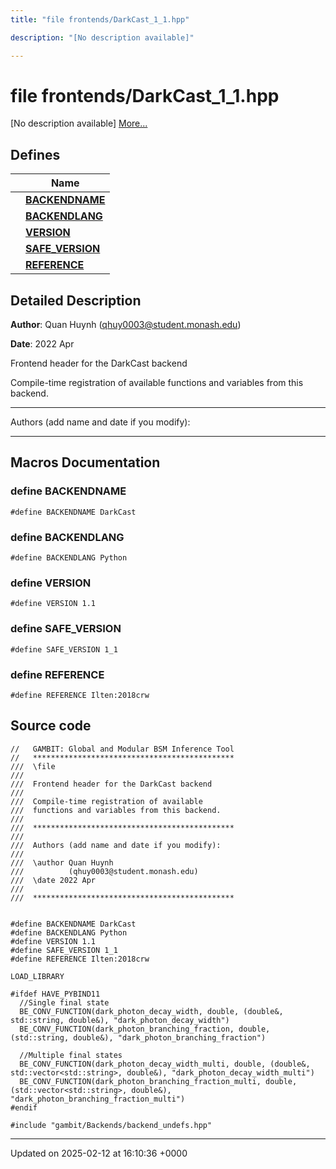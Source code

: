 ```yaml
---
title: "file frontends/DarkCast_1_1.hpp"

description: "[No description available]"

---
```


# file frontends/DarkCast_1_1.hpp

[No description available] [More...](#detailed-description)

## Defines

|                | Name           |
| -------------- | -------------- |
|  | **[BACKENDNAME](/documentation/code/files/darkcast__1__1_8hpp/#define-backendname)**  |
|  | **[BACKENDLANG](/documentation/code/files/darkcast__1__1_8hpp/#define-backendlang)**  |
|  | **[VERSION](/documentation/code/files/darkcast__1__1_8hpp/#define-version)**  |
|  | **[SAFE_VERSION](/documentation/code/files/darkcast__1__1_8hpp/#define-safe-version)**  |
|  | **[REFERENCE](/documentation/code/files/darkcast__1__1_8hpp/#define-reference)**  |

## Detailed Description


**Author**: Quan Huynh ([qhuy0003@student.monash.edu](mailto:qhuy0003@student.monash.edu)) 

**Date**: 2022 Apr

Frontend header for the DarkCast backend

Compile-time registration of available functions and variables from this backend.



------------------

Authors (add name and date if you modify):



------------------




## Macros Documentation

### define BACKENDNAME

```
#define BACKENDNAME DarkCast
```


### define BACKENDLANG

```
#define BACKENDLANG Python
```


### define VERSION

```
#define VERSION 1.1
```


### define SAFE_VERSION

```
#define SAFE_VERSION 1_1
```


### define REFERENCE

```
#define REFERENCE Ilten:2018crw
```


## Source code

```
//   GAMBIT: Global and Modular BSM Inference Tool
//   *********************************************
///  \file
///
///  Frontend header for the DarkCast backend
///
///  Compile-time registration of available
///  functions and variables from this backend.
///
///  *********************************************
///
///  Authors (add name and date if you modify):
///
///  \author Quan Huynh
///          (qhuy0003@student.monash.edu)
///  \date 2022 Apr
///
///  *********************************************


#define BACKENDNAME DarkCast
#define BACKENDLANG Python
#define VERSION 1.1
#define SAFE_VERSION 1_1
#define REFERENCE Ilten:2018crw

LOAD_LIBRARY

#ifdef HAVE_PYBIND11
  //Single final state
  BE_CONV_FUNCTION(dark_photon_decay_width, double, (double&, std::string, double&), "dark_photon_decay_width")
  BE_CONV_FUNCTION(dark_photon_branching_fraction, double, (std::string, double&), "dark_photon_branching_fraction")

  //Multiple final states
  BE_CONV_FUNCTION(dark_photon_decay_width_multi, double, (double&, std::vector<std::string>, double&), "dark_photon_decay_width_multi")
  BE_CONV_FUNCTION(dark_photon_branching_fraction_multi, double, (std::vector<std::string>, double&), "dark_photon_branching_fraction_multi")
#endif

#include "gambit/Backends/backend_undefs.hpp"
```


-------------------------------

Updated on 2025-02-12 at 16:10:36 +0000
